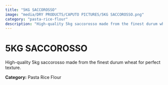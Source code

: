 ```yaml
---
title: "5KG SACCOROSSO"
image: "media/DRY PRODUCTS/CAPUTO PICTURES/5KG SACCOROSSO.png"
category: "pasta-rice-flour"
description: "High-quality 5kg saccorosso made from the finest durum wheat for perfect texture."
---
```


# 5KG SACCOROSSO

High-quality 5kg saccorosso made from the finest durum wheat for perfect texture.

**Category:** Pasta Rice Flour
